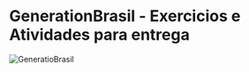# GenerationBrasil - Exercicios e Atividades para entrega
![GeneratioBrasil](https://user-images.githubusercontent.com/34173963/131929697-e3b26a69-eb25-417f-8a5b-9ddbef6a056a.png)
